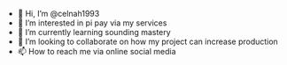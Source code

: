 - 👋 Hi, I’m @celnah1993
- 👀 I’m interested in pi pay via my services
- 🌱 I’m currently learning sounding mastery
- 💞️ I’m looking to collaborate on how my project can increase production
- 📫 How to reach me via online social media

<!---
celnah1993/celnah1993 is a ✨ special ✨ repository because its `README.md` (this file) appears on your GitHub profile.
You can click the Preview link to take a look at your changes.
--->
